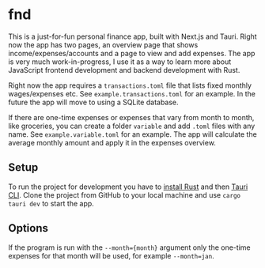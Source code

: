 # fnd

This is a just-for-fun personal finance app, built with Next.js and Tauri.
Right now the app has two pages, an overview page that shows income/expenses/accounts and a page to view and add expenses. The app is very much work-in-progress, I use it as a way to learn more about JavaScript frontend development and backend development with Rust.

Right now the app requires a `transactions.toml` file that lists fixed monthly wages/expenses etc. See `example.transactions.toml` for an example. In the future the app will move to using a SQLite database.

If there are one-time expenses or expenses that vary from month to month, like groceries, you can create a folder `variable` and add `.toml` files with any name. See `example.variable.toml` for an example. The app will calculate the average monthly amount and apply it in the expenses overview.

## Setup

To run the project for development you have to [install Rust](https://www.rust-lang.org/tools/install) and then [Tauri CLI](https://tauri.app/v1/guides/getting-started/setup/next-js#create-the-rust-project). Clone the project from GitHub to your local machine and use `cargo tauri dev` to start the app.

## Options

If the program is run with the `--month={month}` argument only the one-time expenses for that month will be used, for example `--month=jan`.
